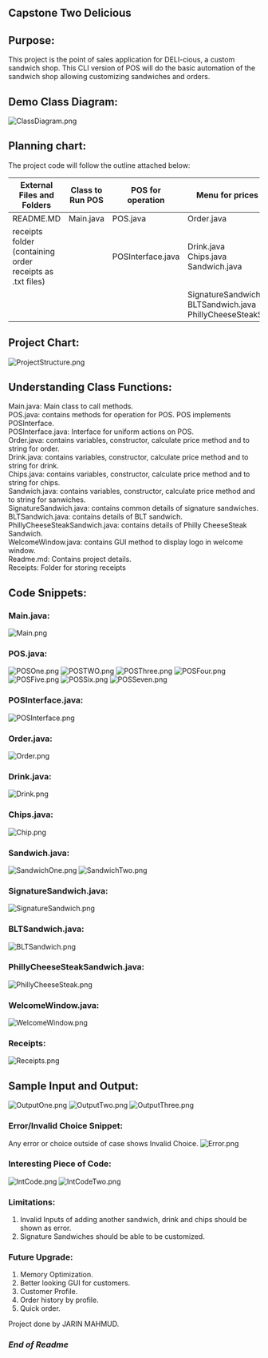 ## Capstone Two Delicious

## Purpose:
This project is the point of sales application for DELI-cious, a custom sandwich shop. 
This CLI version of POS will do the basic automation of the sandwich shop allowing customizing sandwiches and orders.

## Demo Class Diagram:
![ClassDiagram.png](ClassDiagram.png)

## Planning chart:
The project code will follow the outline attached below:

| External Files and Folders                                | Class to Run POS | POS for operation | Menu for prices and details                                                    | GUI                |
|-----------------------------------------------------------|------------------|-------------------|--------------------------------------------------------------------------------|--------------------|
| README.MD                                                 | Main.java        | POS.java          | Order.java                                                                     | WelcomeWindow.java |
| receipts folder (containing order receipts as .txt files) |                  | POSInterface.java | Drink.java <br/>Chips.java<br/>Sandwich.java                                   |                    |
|                                                           |                  |                   | SignatureSandwich.java<br/>BLTSandwich.java<br/>PhillyCheeseSteakSandwich.java |                    |

## Project Chart:
![ProjectStructure.png](ProjectStructure.png)

## Understanding Class Functions:
Main.java: Main class to call methods. <br/>
POS.java: contains methods for operation for POS. POS implements POSInterface. <br/>
POSInterface.java: Interface for uniform actions on POS. <br/>
Order.java: contains variables, constructor, calculate price method and to string for order. <br/>
Drink.java: contains variables, constructor, calculate price method and to string for drink. <br/>
Chips.java: contains variables, constructor, calculate price method and to string for chips. <br/>
Sandwich.java: contains variables, constructor, calculate price method and to string for sanwiches. <br/>
SignatureSandwich.java: contains common details of signature sandwiches. <br/>
BLTSandwich.java: contains details of BLT sandwich. <br/>
PhillyCheeseSteakSandwich.java: contains details of Philly CheeseSteak Sandwich. <br/>
WelcomeWindow.java: contains GUI method to display logo in welcome window. <br/>
Readme.md: Contains project details.<br/>
Receipts: Folder for storing receipts

## Code Snippets:

### Main.java:
![Main.png](Main.png)
### POS.java:
![POSOne.png](POSOne.png)
![POSTWO.png](POSTWO.png)
![POSThree.png](POSThree.png)
![POSFour.png](POSFour.png)
![POSFive.png](POSFive.png)
![POSSix.png](POSSix.png)
![POSSeven.png](POSSeven.png)

### POSInterface.java: 
![POSInterface.png](POSInterface.png)

### Order.java: 
![Order.png](Order.png)

### Drink.java: 
![Drink.png](Drink.png)

### Chips.java: 
![Chip.png](Chip.png)

### Sandwich.java: 
![SandwichOne.png](SandwichOne.png)
![SandwichTwo.png](SandwichTwo.png)

### SignatureSandwich.java: 
![SignatureSandwich.png](SignatureSandwich.png)

### BLTSandwich.java: 
![BLTSandwich.png](BLTSandwich.png)

### PhillyCheeseSteakSandwich.java: 
![PhillyCheeseSteak.png](PhillyCheeseSteak.png)

### WelcomeWindow.java:
![WelcomeWindow.png](WelcomeWindow.png)

### Receipts: 
![Receipts.png](Receipts.png)

## Sample Input and Output:
![OutputOne.png](OutputOne.png)
![OutputTwo.png](OutputTwo.png)
![OutputThree.png](OutputThree.png)


### Error/Invalid Choice Snippet:
Any error or choice outside of case shows Invalid Choice.
![Error.png](Error.png)

### Interesting Piece of Code:
![IntCode.png](IntCode.png)
![IntCodeTwo.png](IntCodeTwo.png)

### Limitations:
1. Invalid Inputs of adding another sandwich, drink and chips should be shown as error.
2. Signature Sandwiches should be able to be customized.

### Future Upgrade:
1. Memory Optimization.
2. Better looking GUI for customers.
3. Customer Profile.
4. Order history by profile.
5. Quick order.

Project done by JARIN MAHMUD.

### ***End of Readme***